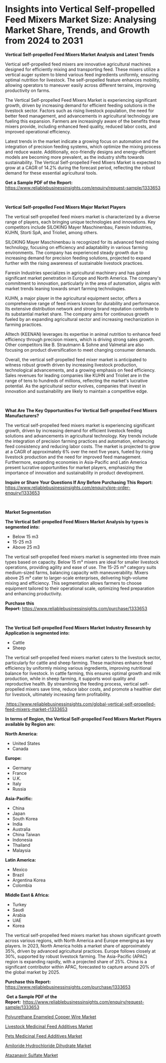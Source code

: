 <p><h1>Insights into Vertical Self-propelled Feed Mixers Market Size: Analysing Market Share, Trends, and Growth from 2024 to 2031</h1></p><p><strong>Vertical Self-propelled Feed Mixers Market Analysis and Latest Trends</strong></p>
<p><p>Vertical self-propelled feed mixers are innovative agricultural machines designed for efficiently mixing and transporting feed. These mixers utilize a vertical auger system to blend various feed ingredients uniformly, ensuring optimal nutrition for livestock. The self-propelled feature enhances mobility, allowing operators to maneuver easily across different terrains, improving productivity on farms.</p><p>The Vertical Self-propelled Feed Mixers Market is experiencing significant growth, driven by increasing demand for efficient feeding solutions in the livestock sector. Factors such as rising livestock population, the need for better feed management, and advancements in agricultural technology are fueling this expansion. Farmers are increasingly aware of the benefits these mixers provide, including enhanced feed quality, reduced labor costs, and improved operational efficiency.</p><p>Latest trends in the market indicate a growing focus on automation and the integration of precision feeding systems, which optimize the mixing process and reduce waste. Additionally, eco-friendly designs and energy-efficient models are becoming more prevalent, as the industry shifts towards sustainability. The Vertical Self-propelled Feed Mixers Market is expected to grow at a CAGR of 14.2% during the forecast period, reflecting the robust demand for these essential agricultural tools.</p></p>
<p><strong>Get a Sample PDF of the Report:&nbsp;</strong> <a href="https://www.reliablebusinessinsights.com/enquiry/request-sample/1333653?utm_campaign=97&utm_medium=2&utm_source=Github&utm_content=ia&utm_term=12122024&utm_id=vertical-self-propelled-feed-mixers">https://www.reliablebusinessinsights.com/enquiry/request-sample/1333653</a></p>
<p>&nbsp;</p>
<p><strong>Vertical Self-propelled Feed Mixers Major Market Players</strong></p>
<p><p>The vertical self-propelled feed mixers market is characterized by a diverse range of players, each bringing unique technologies and innovations. Key competitors include SILOKING Mayer Maschinenbau, Faresin Industries, KUHN, Storti SpA, and Trioliet, among others.</p><p>SILOKING Mayer Maschinenbau is recognized for its advanced feed mixing technology, focusing on efficiency and adaptability in various farming environments. The company has experienced steady growth due to increasing demand for precision feeding solutions, projected to expand further with the rising awareness of sustainable livestock practices.</p><p>Faresin Industries specializes in agricultural machinery and has gained significant market penetration in Europe and North America. The company's commitment to innovation, particularly in the area of automation, aligns with market trends leaning towards smart farming technologies.</p><p>KUHN, a major player in the agricultural equipment sector, offers a comprehensive range of feed mixers known for durability and performance. Its extensive distribution network and strong brand reputation contribute to its substantial market share. The company aims for continuous growth fueled by an expanding agricultural sector and increasing mechanization in farming practices.</p><p>Alltech (KEENAN) leverages its expertise in animal nutrition to enhance feed efficiency through precision mixers, which is driving strong sales growth. Other competitors like B. Strautmann & Sohne and Valmetal are also focusing on product diversification to meet changing consumer demands.</p><p>Overall, the vertical self-propelled feed mixer market is anticipated to witness robust growth driven by increasing livestock production, technological advancements, and a growing emphasis on feed efficiency. Sales revenues for leading companies like KUHN and Trioliet are in the range of tens to hundreds of millions, reflecting the market's lucrative potential. As the agricultural sector evolves, companies that invest in innovation and sustainability are likely to maintain a competitive edge.</p></p>
<p>&nbsp;</p>
<p><strong>What Are The Key Opportunities For Vertical Self-propelled Feed Mixers Manufacturers?</strong></p>
<p><p>The vertical self-propelled feed mixers market is experiencing significant growth, driven by increasing demand for efficient livestock feeding solutions and advancements in agricultural technology. Key trends include the integration of precision farming practices and automation, enhancing feed consistency and reducing labor costs. The market is projected to grow at a CAGR of approximately 6% over the next five years, fueled by rising livestock production and the need for improved feed management. Furthermore, expanding economies in Asia-Pacific and Latin America present lucrative opportunities for market players, emphasizing the importance of innovation and sustainability in product development.</p></p>
<p><strong>Inquire or Share Your Questions If Any Before Purchasing This Report:</strong> <a href="https://www.reliablebusinessinsights.com/enquiry/pre-order-enquiry/1333653?utm_campaign=97&utm_medium=2&utm_source=Github&utm_content=ia&utm_term=12122024&utm_id=vertical-self-propelled-feed-mixers">https://www.reliablebusinessinsights.com/enquiry/pre-order-enquiry/1333653</a></p>
<p>&nbsp;</p>
<p><strong>Market Segmentation</strong></p>
<p><strong>The Vertical Self-propelled Feed Mixers Market Analysis by types is segmented into:</strong></p>
<p><ul><li>Below 15 m3</li><li>15-25 m3</li><li>Above 25 m3</li></ul></p>
<p><p>The vertical self-propelled feed mixers market is segmented into three main types based on capacity. Below 15 m³ mixers are ideal for smaller livestock operations, providing agility and ease of use. The 15-25 m³ category suits medium-sized farms, balancing capacity with maneuverability. Mixers above 25 m³ cater to larger-scale enterprises, delivering high-volume mixing and efficiency. This segmentation allows farmers to choose equipment tailored to their operational scale, optimizing feed preparation and enhancing productivity.</p></p>
<p><strong>Purchase this Report:&nbsp;</strong><a href="https://www.reliablebusinessinsights.com/purchase/1333653?utm_campaign=97&utm_medium=2&utm_source=Github&utm_content=ia&utm_term=12122024&utm_id=vertical-self-propelled-feed-mixers">https://www.reliablebusinessinsights.com/purchase/1333653</a></p>
<p>&nbsp;</p>
<p><strong>The Vertical Self-propelled Feed Mixers Market Industry Research by Application is segmented into:</strong></p>
<p><ul><li>Cattle</li><li>Sheep</li></ul></p>
<p><p>The vertical self-propelled feed mixers market caters to the livestock sector, particularly for cattle and sheep farming. These machines enhance feed efficiency by uniformly mixing various ingredients, improving nutritional balance for livestock. In cattle farming, this ensures optimal growth and milk production, while in sheep farming, it supports wool quality and reproductive health. By streamlining the feeding process, vertical self-propelled mixers save time, reduce labor costs, and promote a healthier diet for livestock, ultimately increasing farm profitability.</p></p>
<p><a href="https://www.reliablebusinessinsights.com/global-vertical-self-propelled-feed-mixers-market-r1333653?utm_campaign=97&utm_medium=2&utm_source=Github&utm_content=ia&utm_term=12122024&utm_id=vertical-self-propelled-feed-mixers">&nbsp;https://www.reliablebusinessinsights.com/global-vertical-self-propelled-feed-mixers-market-r1333653</a></p>
<p><strong>In terms of Region, the Vertical Self-propelled Feed Mixers Market Players available by Region are:</strong></p>
<p>
    <p> <strong> North America: </strong>
        <ul>
            <li>United States</li>
            <li>Canada</li>
        </ul>
        </p> 
    <p> <strong> Europe: </strong>
        <ul>
            <li>Germany</li>
            <li>France</li>
            <li>U.K.</li>
            <li>Italy</li>
            <li>Russia</li>
        </ul>
        </p> 
    <p> <strong> Asia-Pacific: </strong>
        <ul>
            <li>China</li>
            <li>Japan</li>
            <li>South Korea</li>
            <li>India</li>
            <li>Australia</li>
            <li>China Taiwan</li>
            <li>Indonesia</li>
            <li>Thailand</li>
            <li>Malaysia</li>
        </ul>
        </p> 
    <p> <strong> Latin America: </strong>
        <ul>
            <li>Mexico</li>
            <li>Brazil</li>
            <li>Argentina Korea</li>
            <li>Colombia</li>
        </ul>
        </p> 
    <p> <strong> Middle East & Africa: </strong>
        <ul>
            <li>Turkey</li>
            <li>Saudi</li>
            <li>Arabia</li>
            <li>UAE</li>
            <li>Korea</li>
        </ul>
    </p>
    </p>
<p><p>The vertical self-propelled feed mixers market has shown significant growth across various regions, with North America and Europe emerging as key players. In 2023, North America holds a market share of approximately 35%, driven by advanced agricultural practices. Europe follows closely at 30%, supported by robust livestock farming. The Asia-Pacific (APAC) region is expanding rapidly, with a projected share of 25%. China is a significant contributor within APAC, forecasted to capture around 20% of the global market by 2025.</p></p>
<p><strong>Purchase this Report: </strong><a href="https://www.reliablebusinessinsights.com/purchase/1333653?utm_campaign=97&utm_medium=2&utm_source=Github&utm_content=ia&utm_term=12122024&utm_id=vertical-self-propelled-feed-mixers">https://www.reliablebusinessinsights.com/purchase/1333653</a></p>
<p>&nbsp;<strong>Get a Sample PDF of the Report:&nbsp;&nbsp;</strong><a href="https://www.reliablebusinessinsights.com/enquiry/request-sample/1333653?utm_campaign=97&utm_medium=2&utm_source=Github&utm_content=ia&utm_term=12122024&utm_id=vertical-self-propelled-feed-mixers">https://www.reliablebusinessinsights.com/enquiry/request-sample/1333653</a></p>
<p><strong></strong></p>
<p><p><a href="https://www.linkedin.com/pulse/regional-development-deployment-revenue-growth-polyurethane-nhj0c?utm_campaign=97&utm_medium=2&utm_source=Github&utm_content=ia&utm_term=12122024&utm_id=vertical-self-propelled-feed-mixers">Polyurethane Enameled Copper Wire Market</a></p><p><a href="https://github.com/abbislposival/Market-Research-Report-List-1/blob/main/livestock-medicinal-feed-additives-market.md?utm_campaign=97&utm_medium=2&utm_source=Github&utm_content=ia&utm_term=12122024&utm_id=vertical-self-propelled-feed-mixers">Livestock Medicinal Feed Additives Market</a></p><p><a href="https://github.com/ParvinKhatun77/Market-Research-Report-List-1/blob/main/pets-medicinal-feed-additives-market.md?utm_campaign=97&utm_medium=2&utm_source=Github&utm_content=ia&utm_term=12122024&utm_id=vertical-self-propelled-feed-mixers">Pets Medicinal Feed Additives Market</a></p><p><a href="https://www.linkedin.com/pulse/market-size-growth-amiloride-hydrochloride-dihydrate-markrt-f6clc?utm_campaign=97&utm_medium=2&utm_source=Github&utm_content=ia&utm_term=12122024&utm_id=vertical-self-propelled-feed-mixers">Amiloride Hydrochloride Dihydrate Market</a></p><p><a href="https://www.linkedin.com/pulse/atazanavir-sulfate-market-forecast-global-trends-analysis-from-jojec?utm_campaign=97&utm_medium=2&utm_source=Github&utm_content=ia&utm_term=12122024&utm_id=vertical-self-propelled-feed-mixers">Atazanavir Sulfate Market</a></p></p>